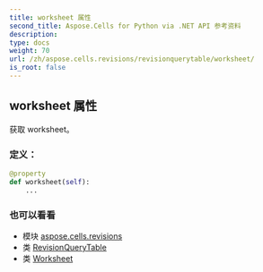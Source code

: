 ```yaml
---
title: worksheet 属性
second_title: Aspose.Cells for Python via .NET API 参考资料
description:
type: docs
weight: 70
url: /zh/aspose.cells.revisions/revisionquerytable/worksheet/
is_root: false
---
```

## worksheet 属性

获取 worksheet。
### 定义：
```python
@property
def worksheet(self):
    ...
```

### 也可以看看
* 模块 [aspose.cells.revisions](../../)
* 类 [RevisionQueryTable](/cells/python-net/zh/aspose.cells.revisions/revisionquerytable)
* 类 [Worksheet](/cells/python-net/zh/aspose.cells/worksheet)
